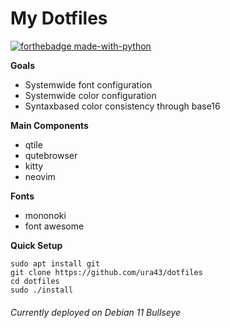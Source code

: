 # My Dotfiles

[![forthebadge made-with-python](http://forthebadge.com/images/badges/made-with-python.svg)](https://www.python.org/)

**Goals**
* Systemwide font configuration
* Systemwide color configuration
* Syntaxbased color consistency through base16

**Main Components**
* qtile
* qutebrowser
* kitty
* neovim

**Fonts**
* mononoki
* font awesome

**Quick Setup**

    sudo apt install git
    git clone https://github.com/ura43/dotfiles
    cd dotfiles
    sudo ./install

###### Currently deployed on Debian 11 Bullseye
